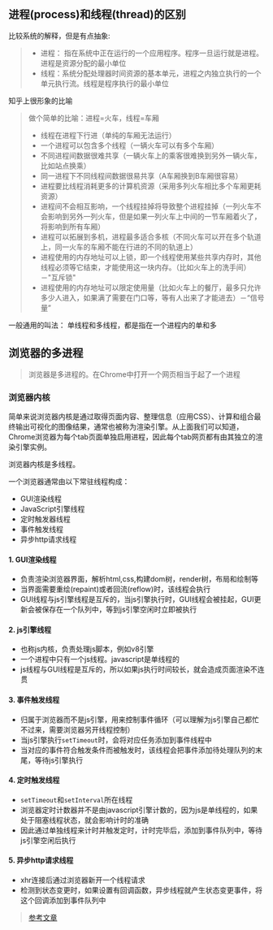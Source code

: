 ## 进程(process)和线程(thread)的区别
比较系统的解释，但是有点抽象:
> * 进程： 指在系统中正在运行的一个应用程序。程序一旦运行就是进程。进程是资源分配的最小单位
> * 线程：系统分配处理器时间资源的基本单元，进程之内独立执行的一个单元执行流。线程是程序执行的最小单位

知乎上很形象的比喻
> 做个简单的比喻：进程=火车，线程=车厢
> * 线程在进程下行进（单纯的车厢无法运行）
> * 一个进程可以包含多个线程（一辆火车可以有多个车厢）
> * 不同进程间数据很难共享（一辆火车上的乘客很难换到另外一辆火车，比如站点换乘）
> * 同一进程下不同线程间数据很易共享（A车厢换到B车厢很容易）
> * 进程要比线程消耗更多的计算机资源（采用多列火车相比多个车厢更耗资源）
> * 进程间不会相互影响，一个线程挂掉将导致整个进程挂掉（一列火车不会影响到另外一列火车，但是如果一列火车上中间的一节车厢着火了，将影响到所有车厢）
> * 进程可以拓展到多机，进程最多适合多核（不同火车可以开在多个轨道上，同一火车的车厢不能在行进的不同的轨道上）
> * 进程使用的内存地址可以上锁，即一个线程使用某些共享内存时，其他线程必须等它结束，才能使用这一块内存。（比如火车上的洗手间）－"互斥锁"
> * 进程使用的内存地址可以限定使用量（比如火车上的餐厅，最多只允许多少人进入，如果满了需要在门口等，等有人出来了才能进去）－“信号量”

一般通用的叫法： 单线程和多线程，都是指在一个进程内的单和多

## 浏览器的多进程
> 浏览器是多进程的。在Chrome中打开一个网页相当于起了一个进程

### 浏览器内核
简单来说浏览器内核是通过取得页面内容、整理信息（应用CSS）、计算和组合最终输出可视化的图像结果，通常也被称为渲染引擎。从上面我们可以知道，Chrome浏览器为每个tab页面单独启用进程，因此每个tab网页都有由其独立的渲染引擎实例。

浏览器内核是多线程。

一个浏览器通常由以下常驻线程构成：
* GUI渲染线程
* JavaScript引擎线程
* 定时触发器线程
* 事件触发线程
* 异步http请求线程

#### 1. GUI渲染线程
* 负责渲染浏览器界面，解析html,css,构建dom树，render树，布局和绘制等
* 当界面需要重绘(repaint)或者回流(reflow)时，该线程会执行
* GUI线程与js引擎线程是互斥的，当js引擎执行时，GUI线程会被挂起，GUI更新会被保存在一个队列中，等到js引擎空闲时立即被执行

#### 2. js引擎线程
* 也称js内核，负责处理js脚本，例如v8引擎
* 一个进程中只有一个js线程。javascript是单线程的
* js线程与GUI线程是互斥的，所以如果js执行时间较长，就会造成页面渲染不连贯

#### 3. 事件触发线程
* 归属于浏览器而不是js引擎，用来控制事件循环（可以理解为js引擎自己都忙不过来，需要浏览器另开线程控制）
* 当js引擎执行`setTimeout`时，会将对应任务添加到事件线程中
* 当对应的事件符合触发条件而被触发时，该线程会把事件添加待处理队列的末尾，等待js引擎执行

#### 4. 定时触发线程
* `setTimeout`和`setInterval`所在线程
* 浏览器定时计数器并不是由javascript引擎计数的，因为js是单线程的，如果处于阻塞线程状态，就会影响计时的准确
* 因此通过单独线程来计时并触发定时，计时完毕后，添加到事件队列中，等待js引擎空闲后执行

#### 5. 异步http请求线程
* xhr连接后通过浏览器新开一个线程请求
* 检测到状态变更时，如果设置有回调函数，异步线程就产生状态变更事件，将这个回调添加到事件队列中


> [参考文章](https://segmentfault.com/a/1190000012925872)